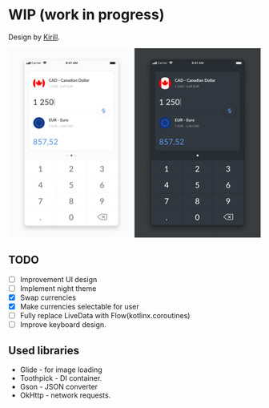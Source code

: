 # WIP (work in progress)

Design by [Kirill](https://dribbble.com/kirillix).

![](screenshots/design.png)

## TODO
- [ ] Improvement UI design
- [ ] Implement night theme
- [x] Swap currencies
- [x] Make currencies selectable for user
- [ ] Fully replace LiveData with Flow(kotlinx.coroutines)
- [ ] Improve keyboard design.

## Used libraries
- Glide - for image loading
- Toothpick - DI container.
- Gson - JSON converter
- OkHttp - network requests.
